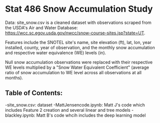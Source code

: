 # Stat 486 Snow Accumulation Study

Data: site_snow.csv is a cleaned dataset with observations scraped from the USDA's Air and Water Database: https://wcc.sc.egov.usda.gov/nwcc/snow-course-sites.jsp?state=UT. 

Features include the SNOTEL site's name, site elevation (ft), lat, lon, year installed, county, year of observation, and the monthly snow accumulation and respective water equivalence (WE) levels (in).

Null snow accumulation observations were replaced with their respective WE levels multiplied by a "Snow Water Equivalent Coefficient" (average ratio of snow accumulation to WE level across all observations 
at all months).

## Table of Contents:

-site_snow.csv: dataset
-MattJensencode.ipynb: Matt J's code which includes Feature 2 creation and several linear and tree models
-blackley.ipynb: Matt B's code whcih includes the deep learning model
